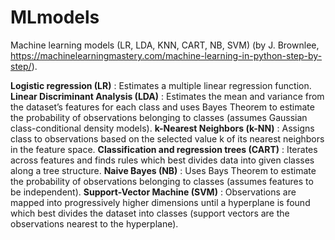 # MLmodels

Machine learning models (LR, LDA, KNN, CART, NB, SVM) (by J. Brownlee, https://machinelearningmastery.com/machine-learning-in-python-step-by-step/).

**Logistic regression (LR)** : Estimates a multiple linear regression function.
**Linear Discriminant Analysis (LDA)** : Estimates the mean and variance from the dataset’s features for each class and uses Bayes Theorem to estimate the probability of observations belonging to classes (assumes Gaussian class-conditional density models).
**k-Nearest Neighbors (k-NN)** : Assigns class to observations based on the selected value k of its nearest neighbors in the feature space. 
**Classification and regression trees (CART)** : Iterates across features and finds rules which best divides data into given classes along a tree structure.
**Naive Bayes (NB)** : Uses Bays Theorem to estimate the probability of observations belonging to classes (assumes features to be independent).
**Support-Vector Machine (SVM)** :   Observations are mapped into progressively higher dimensions until a hyperplane is found which best divides the dataset into classes (support vectors are the observations nearest to the hyperplane). 
